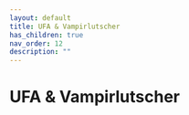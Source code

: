 ```yaml
---
layout: default
title: UFA & Vampirlutscher
has_children: true
nav_order: 12
description: ""
---
```


# UFA & Vampirlutscher